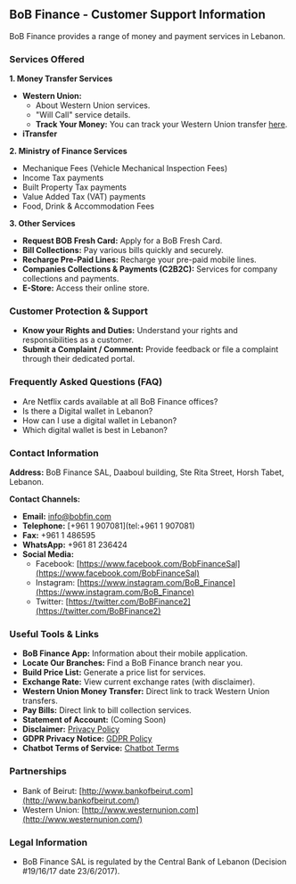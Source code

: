 ## BoB Finance - Customer Support Information

BoB Finance provides a range of money and payment services in Lebanon.

### Services Offered

**1. Money Transfer Services**
*   **Western Union:**
    *   About Western Union services.
    *   "Will Call" service details.
    *   **Track Your Money:** You can track your Western Union transfer [here](http://www.wu.com/LB/en/track-transfer.html).
*   **iTransfer**

**2. Ministry of Finance Services**
*   Mechanique Fees (Vehicle Mechanical Inspection Fees)
*   Income Tax payments
*   Built Property Tax payments
*   Value Added Tax (VAT) payments
*   Food, Drink & Accommodation Fees

**3. Other Services**
*   **Request BOB Fresh Card:** Apply for a BoB Fresh Card.
*   **Bill Collections:** Pay various bills quickly and securely.
*   **Recharge Pre-Paid Lines:** Recharge your pre-paid mobile lines.
*   **Companies Collections & Payments (C2B2C):** Services for company collections and payments.
*   **E-Store:** Access their online store.

### Customer Protection & Support
*   **Know your Rights and Duties:** Understand your rights and responsibilities as a customer.
*   **Submit a Complaint / Comment:** Provide feedback or file a complaint through their dedicated portal.

### Frequently Asked Questions (FAQ)
*   Are Netflix cards available at all BoB Finance offices?
*   Is there a Digital wallet in Lebanon?
*   How can I use a digital wallet in Lebanon?
*   Which digital wallet is best in Lebanon?

### Contact Information

**Address:**
BoB Finance SAL, Daaboul building, Ste Rita Street, Horsh Tabet, Lebanon.

**Contact Channels:**
*   **Email:** [info@bobfin.com](mailto:info@bobfin.com)
*   **Telephone:** [+961 1 907081](tel:+961 1 907081)
*   **Fax:** +961 1 486595
*   **WhatsApp:** +961 81 236424
*   **Social Media:**
    *   Facebook: [https://www.facebook.com/BobFinanceSal](https://www.facebook.com/BobFinanceSal)
    *   Instagram: [https://www.instagram.com/BoB_Finance](https://www.instagram.com/BoB_Finance)
    *   Twitter: [https://twitter.com/BoBFinance2](https://twitter.com/BoBFinance2)

### Useful Tools & Links
*   **BoB Finance App:** Information about their mobile application.
*   **Locate Our Branches:** Find a BoB Finance branch near you.
*   **Build Price List:** Generate a price list for services.
*   **Exchange Rate:** View current exchange rates (with disclaimer).
*   **Western Union Money Transfer:** Direct link to track Western Union transfers.
*   **Pay Bills:** Direct link to bill collection services.
*   **Statement of Account:** (Coming Soon)
*   **Disclaimer:** [Privacy Policy](https://www.bob-finance.com/PDF/BoBFinanceWebsitePrivacyPolicy.pdf)
*   **GDPR Privacy Notice:** [GDPR Policy](https://www.bob-finance.com/PDF/BoBFinanceGDPRPolicy.pdf)
*   **Chatbot Terms of Service:** [Chatbot Terms](https://www.bob-finance.com/PDF/BoBFinanceChatbotPlatformTermsofService.pdf)

### Partnerships
*   Bank of Beirut: [http://www.bankofbeirut.com](http://www.bankofbeirut.com/)
*   Western Union: [http://www.westernunion.com](http://www.westernunion.com/)

### Legal Information
*   BoB Finance SAL is regulated by the Central Bank of Lebanon (Decision #19/16/17 date 23/6/2017).